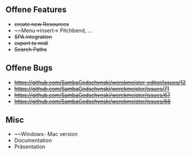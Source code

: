 ## Offene Features
 * ~~create new Resources~~
 * ~~Menu->insert-> Pitchbend, ...
 * ~~SPA integration~~
 * ~~export to midi~~
 * ~~Search Paths~~
 
## Offene Bugs
 * ~~https://github.com/SambaGodschynski/werckmeister-editor/issues/12~~
 * ~~https://github.com/SambaGodschynski/werckmeister/issues/71~~
 * ~~https://github.com/SambaGodschynski/werckmeister/issues/67~~
 * ~~https://github.com/SambaGodschynski/werckmeister/issues/68~~
## Misc
 * ~~Windows- Mac version
 * Documentation
 * Präsentation
